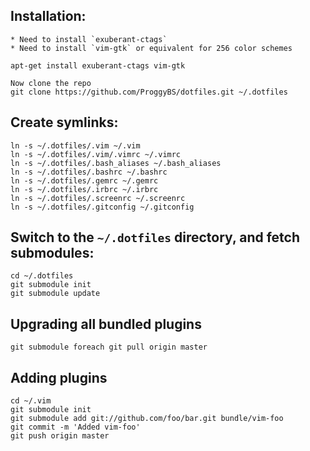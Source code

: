 ## Installation:
    * Need to install `exuberant-ctags`
    * Need to install `vim-gtk` or equivalent for 256 color schemes
    
    apt-get install exuberant-ctags vim-gtk

    Now clone the repo
    git clone https://github.com/ProggyBS/dotfiles.git ~/.dotfiles

## Create symlinks:

    ln -s ~/.dotfiles/.vim ~/.vim
    ln -s ~/.dotfiles/.vim/.vimrc ~/.vimrc
    ln -s ~/.dotfiles/.bash_aliases ~/.bash_aliases
    ln -s ~/.dotfiles/.bashrc ~/.bashrc
    ln -s ~/.dotfiles/.gemrc ~/.gemrc
    ln -s ~/.dotfiles/.irbrc ~/.irbrc
    ln -s ~/.dotfiles/.screenrc ~/.screenrc
    ln -s ~/.dotfiles/.gitconfig ~/.gitconfig

## Switch to the `~/.dotfiles` directory, and fetch submodules:

    cd ~/.dotfiles
    git submodule init
    git submodule update

## Upgrading all bundled plugins
    
  `git submodule foreach git pull origin master`

## Adding plugins

    cd ~/.vim
    git submodule init
    git submodule add git://github.com/foo/bar.git bundle/vim-foo
    git commit -m 'Added vim-foo'
    git push origin master
